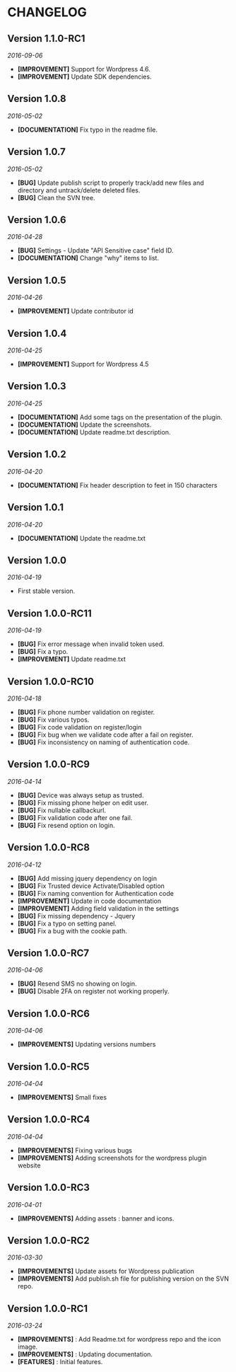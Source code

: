 CHANGELOG
=========

## Version 1.1.0-RC1
_2016-09-06_
- **[IMPROVEMENT]** Support for Wordpress 4.6.
- **[IMPROVEMENT]** Update SDK dependencies.

## Version 1.0.8
_2016-05-02_
- **[DOCUMENTATION]** Fix typo in the readme file.

## Version 1.0.7
_2016-05-02_
- **[BUG]** Update publish script to properly track/add new files and directory and untrack/delete deleted files.
- **[BUG]** Clean the SVN tree.

## Version 1.0.6
_2016-04-28_
- **[BUG]** Settings - Update "API Sensitive case" field ID.
- **[DOCUMENTATION]** Change "why" items to list.

## Version 1.0.5
_2016-04-26_
- **[IMPROVEMENT]** Update contributor id

## Version 1.0.4
_2016-04-25_
- **[IMPROVEMENT]** Support for Wordpress 4.5

## Version 1.0.3
_2016-04-25_
- **[DOCUMENTATION]** Add some tags on the presentation of the plugin.
- **[DOCUMENTATION]** Update the screenshots.
- **[DOCUMENTATION]** Update readme.txt description.

## Version 1.0.2
_2016-04-20_
- **[DOCUMENTATION]** Fix header description to feet in 150 characters

## Version 1.0.1
_2016-04-20_
- **[DOCUMENTATION]** Update the readme.txt

## Version 1.0.0
_2016-04-19_
- First stable version.

## Version 1.0.0-RC11
_2016-04-19_
- **[BUG]** Fix error message when invalid token used.
- **[BUG]** Fix a typo.
- **[IMPROVEMENT]** Update readme.txt

## Version 1.0.0-RC10
_2016-04-18_
- **[BUG]** Fix phone number validation on register.
- **[BUG]** Fix various typos.
- **[BUG]** Fix code validation on register/login
- **[BUG]** Fix bug when we validate code after a fail on register.
- **[BUG]** Fix inconsistency on naming of authentication code.

## Version 1.0.0-RC9
_2016-04-14_
- **[BUG]** Device was always setup as trusted.
- **[BUG]** Fix missing phone helper on edit user.
- **[BUG]** Fix nullable callbackurl.
- **[BUG]** Fix validation code after one fail.
- **[BUG]** Fix resend option on login.

## Version 1.0.0-RC8
_2016-04-12_
- **[BUG]** Add missing jquery dependency on login
- **[BUG]** Fix Trusted device Activate/Disabled option
- **[BUG]** Fix naming convention for Authentication code
- **[IMPROVEMENT]** Update in code documentation
- **[IMPROVEMENT]** Adding field validation in the settings
- **[BUG]** Fix missing dependency - Jquery
- **[BUG]** Fix a typo on setting panel.
- **[BUG]** Fix a bug with the cookie path.

## Version 1.0.0-RC7
_2016-04-06_
- **[BUG]** Resend SMS no showing on login.
- **[BUG]** Disable 2FA on register not working properly.

## Version 1.0.0-RC6
_2016-04-06_
- **[IMPROVEMENTS]** Updating versions numbers

## Version 1.0.0-RC5
_2016-04-04_
- **[IMPROVEMENTS]** Small fixes

## Version 1.0.0-RC4
_2016-04-04_
- **[IMPROVEMENTS]** Fixing various bugs
- **[IMPROVEMENTS]** Adding screenshots for the wordpress plugin website

## Version 1.0.0-RC3
_2016-04-01_
- **[IMPROVEMENTS]** Adding assets : banner and icons.

## Version 1.0.0-RC2
_2016-03-30_
- **[IMPROVEMENTS]** Update assets for Wordpress publication
- **[IMPROVEMENTS]** Add publish.sh file for publishing version on the SVN repo.

## Version 1.0.0-RC1
_2016-03-24_
- **[IMPROVEMENTS]** : Add Readme.txt for wordpress repo and the icon image.
- **[IMPROVEMENTS]** : Updating documentation.
- **[FEATURES]** : Initial features.
